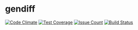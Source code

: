 # gendiff

[![Code Climate](https://codeclimate.com/github/stratumforce/project-lvl2-s96/badges/gpa.svg)](https://codeclimate.com/github/stratumforce/project-lvl2-s96) [![Test Coverage](https://codeclimate.com/github/stratumforce/project-lvl2-s96/badges/coverage.svg)](https://codeclimate.com/github/stratumforce/project-lvl2-s96/coverage) [![Issue Count](https://codeclimate.com/github/stratumforce/project-lvl2-s96/badges/issue_count.svg)](https://codeclimate.com/github/stratumforce/project-lvl2-s96) [![Build Status](https://travis-ci.org/stratumforce/project-lvl2-s96.svg?branch=master)](https://travis-ci.org/stratumforce/project-lvl2-s96)

